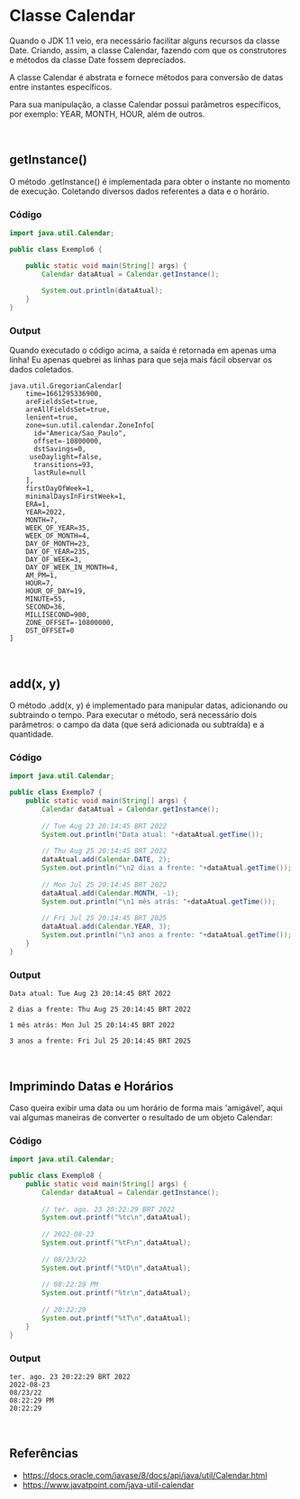 # Classe Calendar

Quando o JDK 1.1 veio, era necessário facilitar alguns recursos da classe Date. Criando, assim, a classe Calendar, fazendo com que os construtores e métodos da classe Date fossem depreciados.

A classe Calendar é abstrata e fornece métodos para conversão de datas entre instantes específicos.

Para sua manipulação, a classe Calendar possui parâmetros específicos, por exemplo: YEAR, MONTH, HOUR, além de outros.


<br/>

## getInstance()

O método .getInstance() é implementada para obter o instante no momento de execução. Coletando diversos dados referentes a data e o horário.


### Código

```java
import java.util.Calendar;

public class Exemplo6 {

    public static void main(String[] args) {
        Calendar dataAtual = Calendar.getInstance();
        
        System.out.println(dataAtual);
    }
}
```


### Output 

Quando executado o código acima, a saída é retornada em apenas uma linha! Eu apenas quebrei as linhas para que seja mais fácil observar os dados coletados.

```
java.util.GregorianCalendar[
    time=1661295336900,
    areFieldsSet=true,
    areAllFieldsSet=true,
    lenient=true,
    zone=sun.util.calendar.ZoneInfo[
      id="America/Sao_Paulo",
      offset=-10800000,
      dstSavings=0,
     useDaylight=false,
      transitions=93,
      lastRule=null
    ],
    firstDayOfWeek=1,
    minimalDaysInFirstWeek=1,
    ERA=1,
    YEAR=2022,
    MONTH=7,
    WEEK_OF_YEAR=35,
    WEEK_OF_MONTH=4,
    DAY_OF_MONTH=23,
    DAY_OF_YEAR=235,
    DAY_OF_WEEK=3,
    DAY_OF_WEEK_IN_MONTH=4,
    AM_PM=1,
    HOUR=7,
    HOUR_OF_DAY=19,
    MINUTE=55,
    SECOND=36,
    MILLISECOND=900,
    ZONE_OFFSET=-10800000,
    DST_OFFSET=0
]
```


<br/>

## add(x, y)

O método .add(x, y) é implementado para manipular datas, adicionando ou subtraindo o tempo. Para executar o método, será necessário dois parâmetros: o campo da data (que será adicionada ou subtraída) e a quantidade.


### Código

```java
import java.util.Calendar;

public class Exemplo7 {
    public static void main(String[] args) {
        Calendar dataAtual = Calendar.getInstance();
        
        // Tue Aug 23 20:14:45 BRT 2022
        System.out.println("Data atual: "+dataAtual.getTime());
        
        // Thu Aug 25 20:14:45 BRT 2022
        dataAtual.add(Calendar.DATE, 2);
        System.out.println("\n2 dias a frente: "+dataAtual.getTime());
        
        // Mon Jul 25 20:14:45 BRT 2022
        dataAtual.add(Calendar.MONTH, -1);
        System.out.println("\n1 mês atrás: "+dataAtual.getTime());
        
        // Fri Jul 25 20:14:45 BRT 2025
        dataAtual.add(Calendar.YEAR, 3);
        System.out.println("\n3 anos a frente: "+dataAtual.getTime());
    }
}
```


### Output

```
Data atual: Tue Aug 23 20:14:45 BRT 2022

2 dias a frente: Thu Aug 25 20:14:45 BRT 2022

1 mês atrás: Mon Jul 25 20:14:45 BRT 2022

3 anos a frente: Fri Jul 25 20:14:45 BRT 2025
```


<br/>

## Imprimindo Datas e Horários

Caso queira exibir uma data ou um horário de forma mais 'amigável', aqui vai algumas maneiras de converter o resultado de um objeto Calendar:


### Código

```java
import java.util.Calendar;

public class Exemplo8 {
    public static void main(String[] args) {
        Calendar dataAtual = Calendar.getInstance();
        
        // ter. ago. 23 20:22:29 BRT 2022
        System.out.printf("%tc\n",dataAtual); 
        
        // 2022-08-23
        System.out.printf("%tF\n",dataAtual);
        
        // 08/23/22
        System.out.printf("%tD\n",dataAtual);
        
        // 08:22:29 PM
        System.out.printf("%tr\n",dataAtual);
        
        // 20:22:29
        System.out.printf("%tT\n",dataAtual);
    }
}
```


### Output

```
ter. ago. 23 20:22:29 BRT 2022
2022-08-23
08/23/22
08:22:29 PM
20:22:29
```


<br/>

## Referências

* https://docs.oracle.com/javase/8/docs/api/java/util/Calendar.html
* https://www.javatpoint.com/java-util-calendar
